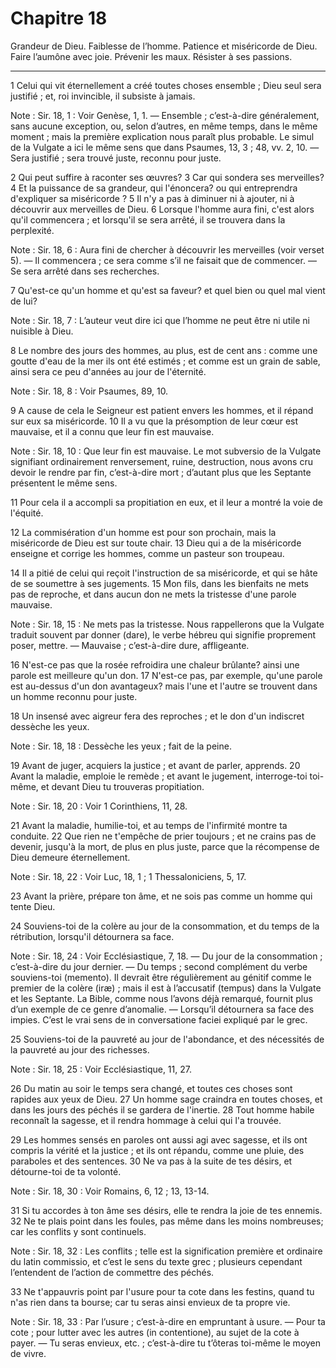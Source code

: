 # Chapitre 18

Grandeur de Dieu.
Faiblesse de l’homme.
Patience et miséricorde de Dieu.
Faire l’aumône avec joie.
Prévenir les maux.
Résister à ses passions.

***

1 Celui qui vit éternellement a créé toutes choses ensemble ; Dieu seul sera justifié ; et, roi invincible, il subsiste à jamais.

<span class="bible-note">Note : </span> Sir. 18, 1 : Voir Genèse, 1, 1. ― Ensemble ; c’est-à-dire généralement, sans aucune exception, ou, selon d’autres, en même temps, dans le même moment ; mais la première explication nous paraît plus probable. Le simul de la Vulgate a ici le même sens que dans Psaumes, 13, 3 ; 48, vv. 2, 10. ― Sera justifié ; sera trouvé juste, reconnu pour juste.

2 Qui peut suffire à raconter ses œuvres? 3 Car qui sondera ses merveilles? 4 Et la puissance de sa grandeur, qui l'énoncera? ou qui entreprendra d'expliquer sa miséricorde ? 5 Il n'y a pas à diminuer ni à ajouter, ni à découvrir aux merveilles de Dieu. 6 Lorsque l'homme aura fini, c'est alors qu'il commencera ; et lorsqu'il se sera arrêté, il se trouvera dans la perplexité.

<span class="bible-note">Note : </span> Sir. 18, 6 : Aura fini de chercher à découvrir les merveilles (voir verset 5). ― Il commencera ; ce sera comme s’il ne faisait que de commencer. ― Se sera arrêté dans ses recherches.


7 Qu'est-ce qu'un homme et qu'est sa faveur? et quel bien ou quel mal vient de lui?

<span class="bible-note">Note : </span> Sir. 18, 7 : L’auteur veut dire ici que l’homme ne peut être ni utile ni nuisible à Dieu.

8 Le nombre des jours des hommes, au plus, est de cent ans : comme une goutte d'eau de la mer ils ont été estimés ; et comme est un grain de sable, ainsi sera ce peu d'années au jour de l'éternité.

<span class="bible-note">Note : </span> Sir. 18, 8 : Voir Psaumes, 89, 10.

9 A cause de cela le Seigneur est patient envers les hommes, et il répand sur eux sa miséricorde. 10 Il a vu que la présomption de leur cœur est mauvaise, et il a connu que leur fin est mauvaise.

<span class="bible-note">Note : </span> Sir. 18, 10 : Que leur fin est mauvaise. Le mot subversio de la Vulgate signifiant ordinairement renversement, ruine, destruction, nous avons cru devoir le rendre par fin, c’est-à-dire mort ; d’autant plus que les Septante présentent le même sens.

11 Pour cela il a accompli sa propitiation en eux, et il leur a montré la voie de l'équité.


12 La commisération d'un homme est pour son prochain, mais la miséricorde de Dieu est sur toute chair. 13 Dieu qui a de la miséricorde enseigne et corrige les hommes, comme un pasteur son troupeau.


14 Il a pitié de celui qui reçoit l'instruction de sa miséricorde, et qui se hâte de se soumettre à ses jugements. 15 Mon fils, dans les bienfaits ne mets pas de reproche, et dans aucun don ne mets la tristesse d'une parole mauvaise.

<span class="bible-note">Note : </span> Sir. 18, 15 : Ne mets pas la tristesse. Nous rappellerons que la Vulgate traduit souvent par donner (dare), le verbe hébreu qui signifie proprement poser, mettre. ― Mauvaise ; c’est-à-dire dure, affligeante.

16 N'est-ce pas que la rosée refroidira une chaleur brûlante? ainsi une parole est meilleure qu'un don. 17 N'est-ce pas, par exemple, qu'une parole est au-dessus d'un don avantageux? mais l'une et l'autre se trouvent dans un homme reconnu pour juste.


18 Un insensé avec aigreur fera des reproches ; et le don d'un indiscret dessèche les yeux.

<span class="bible-note">Note : </span> Sir. 18, 18 : Dessèche les yeux ; fait de la peine.

19 Avant de juger, acquiers la justice ; et avant de parler, apprends. 20 Avant la maladie, emploie le remède ; et avant le jugement, interroge-toi toi-même, et devant Dieu tu trouveras propitiation.

<span class="bible-note">Note : </span> Sir. 18, 20 : Voir 1 Corinthiens, 11, 28.


21 Avant la maladie, humilie-toi, et au temps de l'infirmité montre ta conduite. 22 Que rien ne t'empêche de prier toujours ; et ne crains pas de devenir, jusqu'à la mort, de plus en plus juste, parce que la récompense de Dieu demeure éternellement.

<span class="bible-note">Note : </span> Sir. 18, 22 : Voir Luc, 18, 1 ; 1 Thessaloniciens, 5, 17.

23 Avant la prière, prépare ton âme, et ne sois pas comme un homme qui tente Dieu.


24 Souviens-toi de la colère au jour de la consommation, et du temps de la rétribution, lorsqu'il détournera sa face.

<span class="bible-note">Note : </span> Sir. 18, 24 : Voir Ecclésiastique, 7, 18. ― Du jour de la consommation ; c’est-à-dire du jour dernier. ― Du temps ; second complément du verbe souviens-toi (memento). Il devrait être régulièrement au génitif comme le premier de la colère (iræ) ; mais il est à l’accusatif (tempus) dans la Vulgate et les Septante. La Bible, comme nous l’avons déjà remarqué, fournit plus d’un exemple de ce genre d’anomalie. ― Lorsqu’il détournera sa face des impies. C’est le vrai sens de in conversatione faciei expliqué par le grec.

25 Souviens-toi de la pauvreté au jour de l'abondance, et des nécessités de la pauvreté au jour des richesses.

<span class="bible-note">Note : </span> Sir. 18, 25 : Voir Ecclésiastique, 11, 27.

26 Du matin au soir le temps sera changé, et toutes ces choses sont rapides aux yeux de Dieu. 27 Un homme sage craindra en toutes choses, et dans les jours des péchés il se gardera de l'inertie. 28 Tout homme habile reconnaît la sagesse, et il rendra hommage à celui qui l'a trouvée.


29 Les hommes sensés en paroles ont aussi agi avec sagesse, et ils ont compris la vérité et la justice ; et ils ont répandu, comme une pluie, des paraboles et des sentences. 30 Ne va pas à la suite de tes désirs, et détourne-toi de ta volonté.

<span class="bible-note">Note : </span> Sir. 18, 30 : Voir Romains, 6, 12 ; 13, 13-14.


31 Si tu accordes à ton âme ses désirs, elle te rendra la joie de tes ennemis. 32 Ne te plais point dans les foules, pas même dans les moins nombreuses; car les conflits y sont continuels.

<span class="bible-note">Note : </span> Sir. 18, 32 : Les conflits ; telle est la signification première et ordinaire du latin commissio, et c’est le sens du texte grec ; plusieurs cependant l’entendent de l’action de commettre des péchés.

33 Ne t'appauvris point par l'usure pour ta cote dans les festins, quand tu n'as rien dans ta bourse; car tu seras ainsi envieux de ta propre vie.

<span class="bible-note">Note : </span> Sir. 18, 33 : Par l’usure ; c’est-à-dire en empruntant à usure. ― Pour ta cote ; pour lutter avec les autres (in contentione), au sujet de la cote à payer. ― Tu seras envieux, etc. ; c’est-à-dire tu t’ôteras toi-même le moyen de vivre.

